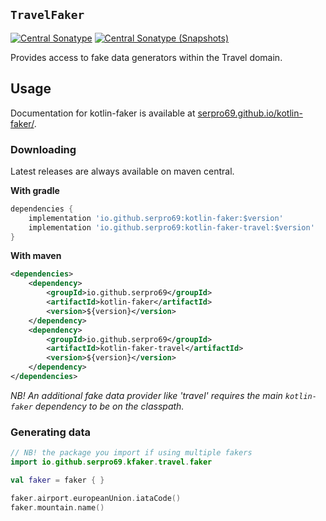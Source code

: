 ## `TravelFaker`

[![Central Sonatype](https://img.shields.io/maven-central/v/io.github.serpro69/kotlin-faker-travel?style=for-the-badge)](https://central.sonatype.com/artifact/io.github.serpro69/kotlin-faker-travel)
[![Central Sonatype (Snapshots)](https://img.shields.io/nexus/s/io.github.serpro69/kotlin-faker-travel?label=snapshot-version&server=https%3A%2F%2Foss.sonatype.org&style=for-the-badge&color=yellow)](https://central.sonatype.com/service/rest/repository/browse/maven-snapshots/io/github/serpro69/kotlin-faker/)

Provides access to fake data generators within the Travel domain.

## Usage

Documentation for kotlin-faker is available at [serpro69.github.io/kotlin-faker/](https://serpro69.github.io/kotlin-faker/).

### Downloading

Latest releases are always available on maven central.

**With gradle**

```groovy
dependencies {
    implementation 'io.github.serpro69:kotlin-faker:$version'
    implementation 'io.github.serpro69:kotlin-faker-travel:$version'
}
```  

**With maven**

```xml
<dependencies>
    <dependency>
        <groupId>io.github.serpro69</groupId>
        <artifactId>kotlin-faker</artifactId>
        <version>${version}</version>
    </dependency>
    <dependency>
        <groupId>io.github.serpro69</groupId>
        <artifactId>kotlin-faker-travel</artifactId>
        <version>${version}</version>
    </dependency>
</dependencies>
```  

_NB! An additional fake data provider like 'travel' requires the main `kotlin-faker` dependency to be on the classpath._

### Generating data

```kotlin
// NB! the package you import if using multiple fakers
import io.github.serpro69.kfaker.travel.faker

val faker = faker { }

faker.airport.europeanUnion.iataCode()
faker.mountain.name()
```
